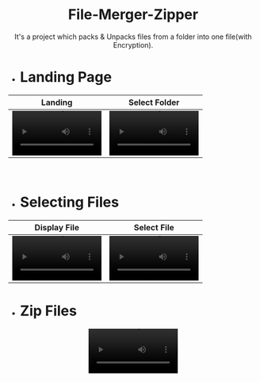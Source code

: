 <div align="center">

# File-Merger-Zipper

It's a project  which packs &amp; Unpacks files from a folder into one file(with Encryption). 

</div>




* # Landing Page
<div align="center">

Landing | Select Folder
:-: | :-:
<video src='https://github.com/onkardighe/File-Merger-Zipper/assets/72162692/236b377f-f224-4106-a683-f3144199f1b5' width=180/> | <video src='https://github.com/onkardighe/File-Merger-Zipper/assets/72162692/8c078108-0c6e-47c6-a1bf-537e85aee521' width=180/> 
  
</div>

<br>

* # Selecting Files
<div align="center">

Display File | Select File
:-: | :-:
<video src='https://github.com/onkardighe/File-Merger-Zipper/assets/72162692/bc552400-9b67-4887-8e9e-81ae856d0c20' width=180/> | <video src='https://github.com/onkardighe/File-Merger-Zipper/assets/72162692/7a9215f7-2f73-49c6-9e49-10f26520986c' width=180/>
  
</div>



* # Zip Files
<div align="center">


<video src='https://github.com/onkardighe/File-Merger-Zipper/assets/72162692/75940cae-572e-444f-87ab-fc8c450af7d9' width=180/>
  
</div>
















